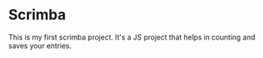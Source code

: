 # Scrimba

This is my first scrimba project.
It's a JS project that helps in counting and saves your entries.
